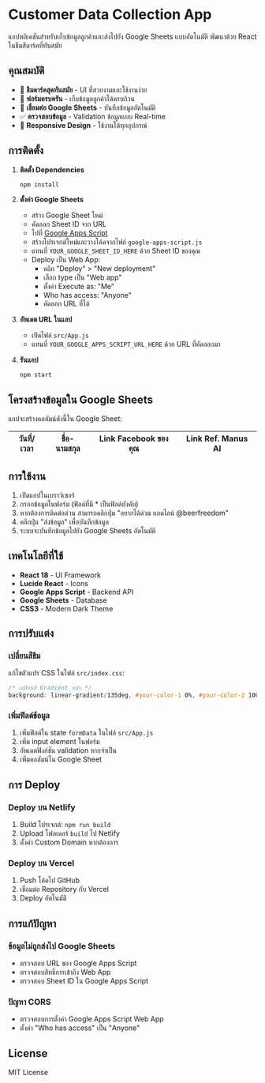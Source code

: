 # Customer Data Collection App

แอปพลิเคชันสำหรับเก็บข้อมูลลูกค้าและส่งไปยัง Google Sheets แบบอัตโนมัติ พัฒนาด้วย React ในธีมสีดาร์คที่ทันสมัย

## คุณสมบัติ

- 🌙 **ธีมดาร์คสุดทันสมัย** - UI ที่สวยงามและใช้งานง่าย
- 📝 **ฟอร์มครบครัน** - เก็บข้อมูลลูกค้าได้ครบถ้วน
- 🔗 **เชื่อมต่อ Google Sheets** - บันทึกข้อมูลอัตโนมัติ
- ✅ **ตรวจสอบข้อมูล** - Validation ข้อมูลแบบ Real-time
- 📱 **Responsive Design** - ใช้งานได้ทุกอุปกรณ์

## การติดตั้ง

1. **ติดตั้ง Dependencies**
   ```bash
   npm install
   ```

2. **ตั้งค่า Google Sheets**
   - สร้าง Google Sheet ใหม่
   - คัดลอก Sheet ID จาก URL
   - ไปที่ [Google Apps Script](https://script.google.com/)
   - สร้างโปรเจกต์ใหม่และวางโค้ดจากไฟล์ `google-apps-script.js`
   - แทนที่ `YOUR_GOOGLE_SHEET_ID_HERE` ด้วย Sheet ID ของคุณ
   - Deploy เป็น Web App:
     - คลิก "Deploy" > "New deployment"
     - เลือก type เป็น "Web app"
     - ตั้งค่า Execute as: "Me"
     - Who has access: "Anyone"
     - คัดลอก URL ที่ได้

3. **อัพเดต URL ในแอป**
   - เปิดไฟล์ `src/App.js`
   - แทนที่ `YOUR_GOOGLE_APPS_SCRIPT_URL_HERE` ด้วย URL ที่คัดลอกมา

4. **รันแอป**
   ```bash
   npm start
   ```

## โครงสร้างข้อมูลใน Google Sheets

แอปจะสร้างคอลัมน์ดังนี้ใน Google Sheet:

| วันที่/เวลา | ชื่อ-นามสกุล | Link Facebook ของคุณ | Link Ref. Manus AI |
|-------------|-------------|---------------------|-------------------|

## การใช้งาน

1. เปิดแอปในเบราว์เซอร์
2. กรอกข้อมูลในฟอร์ม (ฟิลด์ที่มี * เป็นฟิลด์บังคับ)
3. หากต้องการติดต่อด่วน สามารถคลิกปุ่ม "อยากได้ด่วน แอดไลน์ @beerfreedom"
4. คลิกปุ่ม "ส่งข้อมูล" เพื่อบันทึกข้อมูล
5. ระบบจะบันทึกข้อมูลไปยัง Google Sheets อัตโนมัติ

## เทคโนโลยีที่ใช้

- **React 18** - UI Framework
- **Lucide React** - Icons
- **Google Apps Script** - Backend API
- **Google Sheets** - Database
- **CSS3** - Modern Dark Theme

## การปรับแต่ง

### เปลี่ยนสีธีม
แก้ไขตัวแปร CSS ในไฟล์ `src/index.css`:
```css
/* เปลี่ยนสี Gradient หลัก */
background: linear-gradient(135deg, #your-color-1 0%, #your-color-2 100%);
```

### เพิ่มฟิลด์ข้อมูล
1. เพิ่มฟิลด์ใน state `formData` ในไฟล์ `src/App.js`
2. เพิ่ม input element ในฟอร์ม
3. อัพเดตฟังก์ชัน validation หากจำเป็น
4. เพิ่มคอลัมน์ใน Google Sheet

## การ Deploy

### Deploy บน Netlify
1. Build โปรเจกต์: `npm run build`
2. Upload โฟลเดอร์ `build` ไป Netlify
3. ตั้งค่า Custom Domain หากต้องการ

### Deploy บน Vercel
1. Push โค้ดไป GitHub
2. เชื่อมต่อ Repository กับ Vercel
3. Deploy อัตโนมัติ

## การแก้ปัญหา

### ข้อมูลไม่ถูกส่งไป Google Sheets
- ตรวจสอบ URL ของ Google Apps Script
- ตรวจสอบสิทธิ์การเข้าถึง Web App
- ตรวจสอบ Sheet ID ใน Google Apps Script

### ปัญหา CORS
- ตรวจสอบการตั้งค่า Google Apps Script Web App
- ตั้งค่า "Who has access" เป็น "Anyone"

## License

MIT License